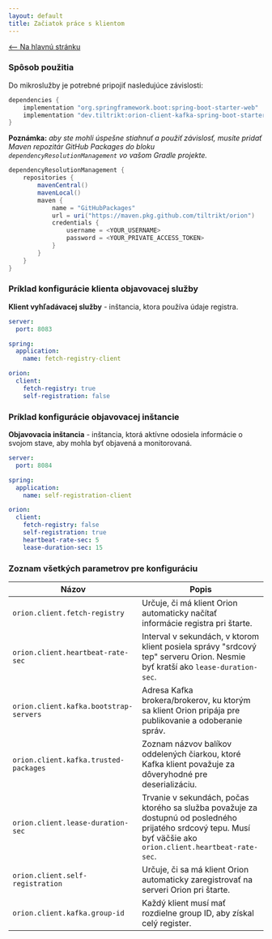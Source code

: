 ```yaml
---
layout: default
title: Začiatok práce s klientom
---
```


[<-- Na hlavnú stránku](index.md)

### Spôsob použitia
Do mikroslužby je potrebné pripojiť nasledujúce závislosti:
```groovy
dependencies {
    implementation "org.springframework.boot:spring-boot-starter-web"
    implementation "dev.tiltrikt:orion-client-kafka-spring-boot-starter:1.0.1"
}
```

**Poznámka:** *aby ste mohli úspešne stiahnuť a použiť závislosť, musíte pridať Maven repozitár GitHub Packages do bloku `dependencyResolutionManagement` vo vašom Gradle projekte.*
```groovy
dependencyResolutionManagement {
    repositories {
        mavenCentral()
        mavenLocal()
        maven {
            name = "GitHubPackages"
            url = uri("https://maven.pkg.github.com/tiltrikt/orion")
            credentials {
                username = <YOUR_USERNAME>
                password = <YOUR_PRIVATE_ACCESS_TOKEN>
            }
        }
    }
}
```

### Príklad konfigurácie klienta objavovacej služby
**Klient vyhľadávacej služby** - inštancia, ktora používa údaje registra.
```yaml
server:
  port: 8083

spring:
  application:
    name: fetch-registry-client

orion:
  client:
    fetch-registry: true
    self-registration: false
```

### Príklad konfigurácie objavovacej inštancie
**Objavovacia inštancia** - inštancia, ktorá aktívne odosiela informácie o svojom stave, aby mohla byť objavená a monitorovaná.
```yaml
server:
  port: 8084

spring:
  application:
    name: self-registration-client

orion:
  client:
    fetch-registry: false
    self-registration: true
    heartbeat-rate-sec: 5
    lease-duration-sec: 15
```

### Zoznam všetkých parametrov pre konfiguráciu

| Názov                                  | Popis                                                                                                                                                         |
|----------------------------------------|---------------------------------------------------------------------------------------------------------------------------------------------------------------|
| `orion.client.fetch-registry`          | Určuje, či má klient Orion automaticky načítať informácie registra pri štarte.                                                                                |
| `orion.client.heartbeat-rate-sec`      | Interval v sekundách, v ktorom klient posiela správy "srdcový tep" serveru Orion. Nesmie byť kratší ako `lease-duration-sec`.                                 |
| `orion.client.kafka.bootstrap-servers` | Adresa Kafka brokera/brokerov, ku ktorým sa klient Orion pripája pre publikovanie a odoberanie správ.                                                         |
| `orion.client.kafka.trusted-packages`  | Zoznam názvov balíkov oddelených čiarkou, ktoré Kafka klient považuje za dôveryhodné pre deserializáciu.                                                      |
| `orion.client.lease-duration-sec`      | Trvanie v sekundách, počas ktorého sa služba považuje za dostupnú od posledného prijatého srdcový tepu. Musí byť väčšie ako `orion.client.heartbeat-rate-sec`. |
| `orion.client.self-registration`       | Určuje, či sa má klient Orion automaticky zaregistrovať na serveri Orion pri štarte.                                                                          |
| `orion.client.kafka.group-id`          | Každý klient musí mať rozdielne group ID, aby získal celý register.                                                                                           |